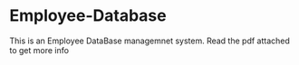 # Employee-Database

This is an Employee DataBase managemnet system. Read the pdf attached to get more info
